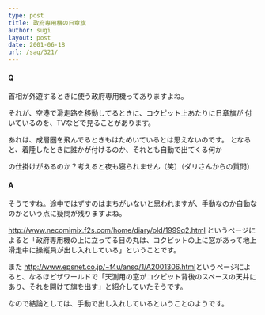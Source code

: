 ```yaml
---
type: post
title: 政府専用機の日章旗
author: sugi
layout: post
date: 2001-06-18
url: /saq/321/
---
```

#### Q 

首相が外遊するときに使う政府専用機ってありますよね。
  
それが、空港で滑走路を移動してるときに、コクピット上あたりに日章旗が 付いているのを、TVなどで見ることがあります。
  
あれは、成層圏を飛んでるときもはためいているとは思えないのです。 となると、着陸したときに誰かが付けるのか、それとも自動で出てくる何か
  
の仕掛けがあるのか？考えると夜も寝られません（笑）（ダリさんからの質問）

#### A 

そうですね。途中ではずすのはまちがいないと思われますが、手動なのか自動なのかという点に疑問が残りますよね。

<a href="http://www.necomimix.f2s.com/home/diary/old/1999q2.html" onclick="_gaq.push(['_trackEvent', 'outbound-article', 'http://www.necomimix.f2s.com/home/diary/old/1999q2.html', 'http://www.necomimix.f2s.com/home/diary/old/1999q2.html']);" >http://www.necomimix.f2s.com/home/diary/old/1999q2.html</a> というページによると「政府専用機の上に立ってる日の丸は、コクピットの上に窓があって地上滑走中に操縦員が出し入れしている」ということです。

また <a href="http://www.epsnet.co.jp/~f4u/ansq/1/A2001306.html" onclick="_gaq.push(['_trackEvent', 'outbound-article', 'http://www.epsnet.co.jp/~f4u/ansq/1/A2001306.html', 'http://www.epsnet.co.jp/~f4u/ansq/1/A2001306.html']);" >http://www.epsnet.co.jp/~f4u/ansq/1/A2001306.html</a>というページによると、なるほどザワールドで「天測用の窓がコクピット背後のスペースの天井にあり、それを開けて旗を出す」と紹介していたそうです。

なので結論としては、手動で出し入れしているということのようです。
